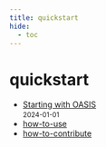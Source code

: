 ```yaml
---
title: quickstart
hide:
  - toc
---
```


# quickstart

- [Starting with OASIS](/quickstart/oasis/)  
  <small>2024-01-01</small>
- [how-to-use](/quickstart/data-library/how-to-use/)  
  <small></small>
- [how-to-contribute](/quickstart/data-library/how-to-contribute/)  
  <small></small>